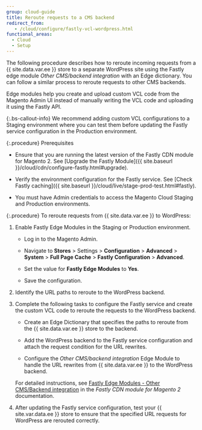 ```yaml
---
group: cloud-guide
title: Reroute requests to a CMS backend
redirect_from:
   - /cloud/configure/fastly-vcl-wordpress.html
functional_areas:
  - Cloud
  - Setup
---
```


The following procedure describes how to reroute incoming requests from a {{ site.data.var.ee }} store to a separate WordPress site using the Fastly edge module _Other CMS/backend integration_ with an Edge dictionary.  You can follow a similar process to reroute requests to other CMS backends.

Edge modules help you create and upload custom VCL code from the Magento Admin UI instead of manually writing the VCL code and uploading it using the Fastly API.

 {:.bs-callout-info}
We recommend adding custom VCL configurations to a Staging environment where you can test them before updating the Fastly service configuration in the Production environment.

{:.procedure}
Prerequisites

-  Ensure that you are running the latest version of the Fastly CDN module for Magento 2. See [Upgrade the Fastly Module]({{ site.baseurl }}/cloud/cdn/configure-fastly.html#upgrade).

-  Verify the environment configuration for the Fastly service. See [Check Fastly caching]({{ site.baseurl }}/cloud/live/stage-prod-test.html#fastly).

-  You must have Admin credentials to access the Magento Cloud Staging and Production environments.

{:.procedure}
To reroute requests from {{ site.data.var.ee }} to WordPress:

1. Enable Fastly Edge Modules in the Staging or Production environment.

   -  Log in to the Magento Admin.

   -  Navigate to **Stores** > Settings > **Configuration** > **Advanced** > **System** > **Full Page Cache** > **Fastly Configuration** > **Advanced**.

   -  Set the value for **Fastly Edge Modules** to **Yes**.

   -  Save the configuration.

1. Identify the URL paths to reroute to the WordPress backend.

1. Complete the following tasks to configure the Fastly service and create the custom VCL code to reroute the requests to the WordPress backend.

   -  Create an Edge Dictionary that specifies the paths to reroute from the {{ site.data.var.ee }} store to the backend.

   -  Add the WordPress backend to the Fastly service configuration and attach the request condition for the URL rewrites.

   -  Configure the *Other CMS/backend integration* Edge Module to handle the URL rewrites from {{ site.data.var.ee }} to the WordPress backend.

   For detailed instructions, see [Fastly Edge Modules - Other CMS/Backend integration](https://github.com/fastly/fastly-magento2/blob/master/Documentation/Guides/Edge-Modules/EDGE-MODULE-OTHER-CMS-INTEGRATION.md) in the _Fastly CDN module for Magento 2_ documentation.

1. After updating the Fastly service configuration, test your {{ site.var.data.ee }} store to ensure that the specified URL requests for WordPress are rerouted correctly.